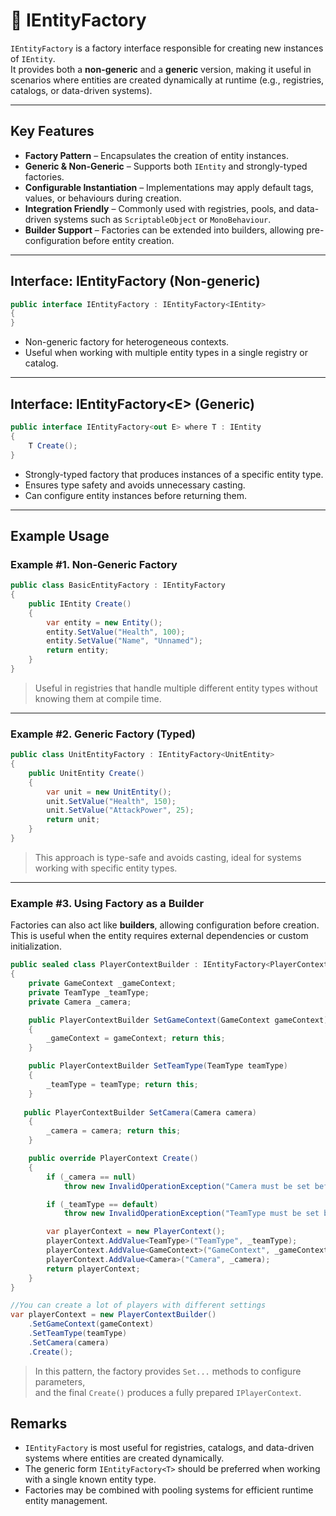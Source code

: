 # 🧩️ IEntityFactory

`IEntityFactory` is a factory interface responsible for creating new instances of `IEntity`.  
It provides both a **non-generic** and a **generic** version, making it useful in scenarios where entities are created dynamically at runtime (e.g., registries, catalogs, or data-driven systems).

---

## Key Features

- **Factory Pattern** – Encapsulates the creation of entity instances.
- **Generic & Non-Generic** – Supports both `IEntity` and strongly-typed factories.
- **Configurable Instantiation** – Implementations may apply default tags, values, or behaviours during creation.
- **Integration Friendly** – Commonly used with registries, pools, and data-driven systems such as `ScriptableObject` or `MonoBehaviour`.
- **Builder Support** – Factories can be extended into builders, allowing pre-configuration before entity creation.

---

## Interface: IEntityFactory (Non-generic)

```csharp
public interface IEntityFactory : IEntityFactory<IEntity>
{
}
```

- Non-generic factory for heterogeneous contexts.
- Useful when working with multiple entity types in a single registry or catalog.

---

## Interface: IEntityFactory&lt;E&gt; (Generic)
```csharp
public interface IEntityFactory<out E> where T : IEntity
{
    T Create();
}
```
- Strongly-typed factory that produces instances of a specific entity type.
- Ensures type safety and avoids unnecessary casting.
- Can configure entity instances before returning them.

---

## Example Usage

### Example #1. Non-Generic Factory
```csharp
public class BasicEntityFactory : IEntityFactory
{
    public IEntity Create()
    {
        var entity = new Entity();
        entity.SetValue("Health", 100);
        entity.SetValue("Name", "Unnamed");
        return entity;
    }
}
```

> Useful in registries that handle multiple different entity types without knowing them at compile time.

---

### Example #2. Generic Factory (Typed)
```csharp
public class UnitEntityFactory : IEntityFactory<UnitEntity>
{
    public UnitEntity Create()
    {
        var unit = new UnitEntity();
        unit.SetValue("Health", 150);
        unit.SetValue("AttackPower", 25);
        return unit;
    }
}
```

> This approach is type-safe and avoids casting, ideal for systems working with specific entity types.

---

### Example #3. Using Factory as a Builder
Factories can also act like **builders**, allowing configuration before creation.  
This is useful when the entity requires external dependencies or custom initialization.

```csharp
public sealed class PlayerContextBuilder : IEntityFactory<PlayerContext>
{
    private GameContext _gameContext;
    private TeamType _teamType;
    private Camera _camera;

    public PlayerContextBuilder SetGameContext(GameContext gameContext)
    {
        _gameContext = gameContext; return this;
    }

    public PlayerContextBuilder SetTeamType(TeamType teamType)
    {
        _teamType = teamType; return this;
    }
    
   public PlayerContextBuilder SetCamera(Camera camera)
    {
        _camera = camera; return this;
    }

    public override PlayerContext Create()
    {
        if (_camera == null)  
            throw new InvalidOperationException("Camera must be set before creating PlayerContext.");  

        if (_teamType == default)  
            throw new InvalidOperationException("TeamType must be set before creating PlayerContext.");  

        var playerContext = new PlayerContext();
        playerContext.AddValue<TeamType>("TeamType", _teamType);
        playerContext.AddValue<GameContext>("GameContext", _gameContext);
        playerContext.AddValue<Camera>("Camera", _camera);
        return playerContext;
    }
}
```

```csharp
//You can create a lot of players with different settings
var playerContext = new PlayerContextBuilder()
    .SetGameContext(gameContext)
    .SetTeamType(teamType)
    .SetCamera(camera)
    .Create();
```

> In this pattern, the factory provides `Set...` methods to configure parameters,  
> and the final `Create()` produces a fully prepared `IPlayerContext`.


## Remarks

- `IEntityFactory` is most useful for registries, catalogs, and data-driven systems where entities are created dynamically.
- The generic form `IEntityFactory<T>` should be preferred when working with a single known entity type.
- Factories may be combined with pooling systems for efficient runtime entity management.  
